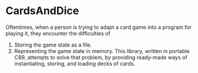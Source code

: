 # CardsAndDice
Oftentimes, when a person is trying to adapt a card game into a program for playing it, they encounter the difficulties of 
1. Storing the game state as a file. 
2. Representing the game state in memory.
This library, written in portable C89, attempts to solve that problem, by providing ready-made ways of instantiating, storing, and loading decks of cards. 
